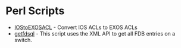 # Perl Scripts

* [IOStoEXOSACL](IOStoEXOSACL)  - Convert IOS ACLs to EXOS ACLs
* [getfdsql](getfdsql)  - This script uses the XML API to get all FDB entries on a switch.
